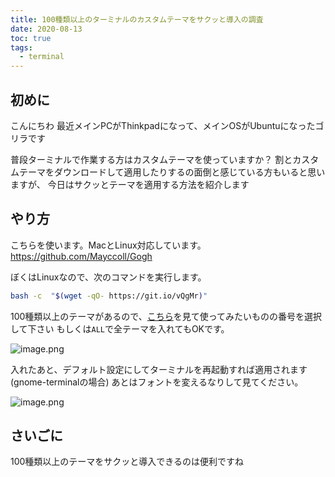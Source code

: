 ```yaml
---
title: 100種類以上のターミナルのカスタムテーマをサクッと導入の調査
date: 2020-08-13
toc: true
tags: 
  - terminal
---
```


## 初めに
こんにちわ
最近メインPCがThinkpadになって、メインOSがUbuntuになったゴリラです

普段ターミナルで作業する方はカスタムテーマを使っていますか？
割とカスタムテーマをダウンロードして適用したりするの面倒と感じている方もいると思いますが、
今日はサクッとテーマを適用する方法を紹介します

## やり方
こちらを使います。MacとLinux対応しています。
https://github.com/Mayccoll/Gogh

ぼくはLinuxなので、次のコマンドを実行します。

```sh
bash -c  "$(wget -qO- https://git.io/vQgMr)"
```

100種類以上のテーマがあるので、[こちら](https://mayccoll.github.io/Gogh/)を見て使ってみたいものの番号を選択して下さい
もしくは`ALL`で全テーマを入れてもOKです。

![image.png](https://qiita-image-store.s3.ap-northeast-1.amazonaws.com/0/66178/7aa499a5-9e6f-c63d-60bf-1bd40b24bc2e.png)


入れたあと、デフォルト設定にしてターミナルを再起動すれば適用されます(gnome-terminalの場合)
あとはフォントを変えるなりして見てください。

![image.png](https://qiita-image-store.s3.ap-northeast-1.amazonaws.com/0/66178/ddf36f95-5650-2792-c106-82ebbf9130b4.png)

## さいごに
100種類以上のテーマをサクッと導入できるのは便利ですね

